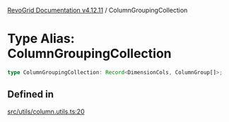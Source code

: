 [RevoGrid Documentation v4.12.11](README.md) / ColumnGroupingCollection

# Type Alias: ColumnGroupingCollection

```ts
type ColumnGroupingCollection: Record<DimensionCols, ColumnGroup[]>;
```

## Defined in

[src/utils/column.utils.ts:20](https://github.com/revolist/revogrid/blob/6f8df4eb606fcbd6f32b575f3753800c08ad78f6/src/utils/column.utils.ts#L20)
